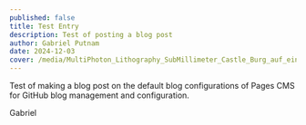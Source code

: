 ```yaml
---
published: false
title: Test Entry
description: Test of posting a blog post
author: Gabriel Putnam
date: 2024-12-03
cover: /media/MultiPhoton_Lithography_SubMillimeter_Castle_Burg_auf_einer_Bleistiftspitze.jpg
---
```

Test of making a blog post on the default blog configurations of Pages CMS for GitHub blog management and configuration.

Gabriel